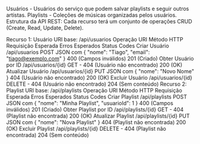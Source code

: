 Usuários - Usuários do serviço que podem salvar playlists e seguir outros artistas.
Playlists - Coleções de músicas organizadas pelos usuários.
Estrutura da API REST:
Cada recurso terá um conjunto de operações CRUD (Create, Read, Update, Delete).

Recurso 1: Usuário
URI base: /api/usuarios
Operação	URI	Método HTTP	Requisição Esperada	Erros Esperados	Status Codes
Criar Usuário	/api/usuarios	POST	JSON com { "nome": "Tiago", "email": "tiago@exemplo.com" }	400 (Campos inválidos)	201 (Criado)
Obter Usuário por ID	/api/usuarios/{id}	GET	-	404 (Usuário não encontrado)	200 (OK)
Atualizar Usuário	/api/usuarios/{id}	PUT	JSON com { "nome": "Novo Nome" }	404 (Usuário não encontrado)	200 (OK)
Excluir Usuário	/api/usuarios/{id}	DELETE	-	404 (Usuário não encontrado)	204 (Sem conteúdo)
Recurso 2: Playlist
URI base: /api/playlists
Operação	URI	Método HTTP	Requisição Esperada	Erros Esperados	Status Codes
Criar Playlist	/api/playlists	POST	JSON com { "nome": "Minha Playlist", "usuarioId": 1 }	400 (Campos inválidos)	201 (Criado)
Obter Playlist por ID	/api/playlists/{id}	GET	-	404 (Playlist não encontrada)	200 (OK)
Atualizar Playlist	/api/playlists/{id}	PUT	JSON com { "nome": "Nova Playlist" }	404 (Playlist não encontrada)	200 (OK)
Excluir Playlist	/api/playlists/{id}	DELETE	-	404 (Playlist não encontrada)	204 (Sem conteúdo)
